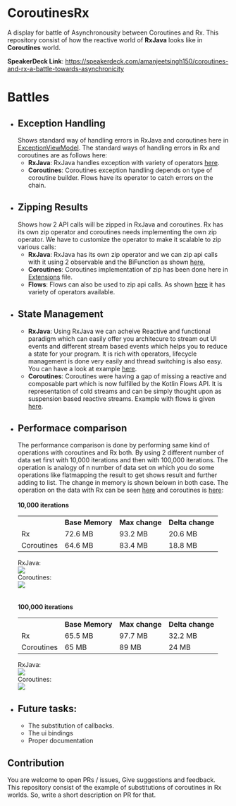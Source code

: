 # CoroutinesRx
A display for battle of Asynchronousity between Coroutines and Rx. This repository consist of how the reactive world of 
<b>RxJava</b> looks like in <b>Coroutines</b> world. 

<b>SpeakerDeck Link</b>: https://speakerdeck.com/amanjeetsingh150/coroutines-and-rx-a-battle-towards-asynchronicity

<h1>Battles</h1>

<UL>
<LI>
<H2>Exception Handling</H2>
Shows standard way of handling errors in RxJava and coroutines here in <a href = "https://github.com/amanjeetsingh150/CoroutinesRx/blob/master/app/src/main/java/com/developers/coroutinesrx/exception/ExceptionViewModel.kt">ExceptionViewModel</a>.
The standard ways of handling errors in Rx and coroutines are as follows here:
<ul>
<li><b>RxJava</b>: RxJava handles exception with variety of operators <a href="https://github.com/ReactiveX/RxJava/wiki/Error-Handling-Operators">here</a>.</li>
<li><b>Coroutines</b>: Coroutines exception handling depends on type of coroutine builder. Flows have its operator to catch errors on the chain.</li>
</ul>
</LI>
<LI>
<H2>Zipping Results</H2>
Shows how 2 API calls will be zipped in RxJava and coroutines. Rx has its own zip operator and coroutines needs implementing the 
own zip operator. We have to customize the operator to make it scalable to zip various calls:
<ul>
<li><b>RxJava</b>: RxJava has its own zip operator and we can zip api calls with it using 2 observable and the BiFunction as shown 
<a href="https://github.com/amanjeetsingh150/CoroutinesRx/blob/master/app/src/main/java/com/developers/coroutinesrx/zip/ZipViewModel.kt#L86">here.</a></li>
<li><b>Coroutines</b>: Coroutines implementation of zip has been done here in <a href= "https://github.com/amanjeetsingh150/CoroutinesRx/blob/master/app/src/main/java/com/developers/coroutinesrx/utils/Extensions.kt#L27">Extensions</a> file. </li>
<li><b>Flows</b>: Flows can also be used to zip api calls. As shown <a href = "https://github.com/amanjeetsingh150/CoroutinesRx/blob/master/app/src/main/java/com/developers/coroutinesrx/zip/ZipViewModel.kt#L66">here</a> it has variety of operators available.</li>
</ul>
</LI>
<LI>
<H2>State Management</H2>
<ul>
<li><b>RxJava</b>: Using RxJava we can acheive Reactive and functional paradigm which can easily offer you architecure to stream
out UI events and different stream based events which helps you to reduce a state for your program. It is rich with operators, lifecycle management is done very easily and thread switching is also easy.
You can have a look at example <a href = "https://github.com/amanjeetsingh150/CoroutinesRx/blob/master/app/src/main/java/com/developers/coroutinesrx/state/StateViewModel.kt">here</a>.</li>
<li><b>Coroutines</b>: Coroutines were having a gap of missing a reactive and composable part which is now fulfilled by the Kotlin Flows
API. It is representation of cold streams and can be simply thought upon as suspension based reactive streams. Example with 
flows is given <a href = "https://github.com/amanjeetsingh150/CoroutinesRx/blob/master/app/src/main/java/com/developers/coroutinesrx/state/CoroutinesStateViewModel.kt">here</a>.</li>
</ul>
</LI>
<LI>
<H2>Performace comparison</H2>
The performance comparison is done by performing same kind of operations with coroutines and Rx both. By using 2 different number of data set first with 10,000 iterations and then with 100,000 iterations. The operation is analogy of n number of data set on which you do some operations like flatmapping the result to get shows result and further adding to list. 
The change in memory is shown belown in both case. The operation on the data with Rx can be seen <a href = "https://github.com/amanjeetsingh150/CoroutinesRx/blob/master/app/src/main/java/com/developers/coroutinesrx/performance/PerformanceViewModel.kt#L32">here</a> and coroutines is <a href = "https://github.com/amanjeetsingh150/CoroutinesRx/blob/master/app/src/main/java/com/developers/coroutinesrx/performance/PerformanceViewModel.kt#L55">here</a>:<br><br>  
<b>10,000 iterations</b>  
<table>
<tr>
<th></th>
<th>Base Memory</th>
<th>Max change</th> 
<th>Delta change</th>  
</tr>
<tr>
  <td>Rx</td>
  <td>72.6 MB</td>
  <td>93.2 MB</td>
  <td>20.6 MB</td>
</tr>
<tr>
  <td>Coroutines</td>
  <td>64.6 MB</td>
  <td>83.4 MB</td>
  <td>18.8 MB</td>
</tr>  
</table> 
RxJava:<br> 
<img src ="https://user-images.githubusercontent.com/12881364/64049743-7aa86c80-cb93-11e9-8724-ad94b06d9f5c.png"/> <br>
Coroutines:<br>
<img src = "https://user-images.githubusercontent.com/12881364/64049869-e68ad500-cb93-11e9-8cf9-1c3320d08be7.png"/>  
</li>
<br><br>  
<b>100,000 iterations</b> 
<table>
<tr>
<th></th>
<th>Base Memory</th>
<th>Max change</th> 
<th>Delta change</th>  
</tr>
<tr>
  <td>Rx</td>
  <td>65.5 MB</td>
  <td>97.7 MB</td>
  <td>32.2 MB</td>
</tr>
<tr>
  <td>Coroutines</td>
  <td>65 MB</td>
  <td>89 MB</td>
  <td>24 MB</td>
</tr>  
</table>   
RxJava:<br>
<img src ="https://user-images.githubusercontent.com/12881364/64050073-982a0600-cb94-11e9-9d8e-c1a52e112b11.png"/> <br>
Coroutines:<br> 
<img src = "https://user-images.githubusercontent.com/12881364/64050118-af68f380-cb94-11e9-9cd9-a6a22fb62433.png"/>    
</LI>
<LI>
<H2>Future tasks:</H2>
<ul>
  <li>The substitution of callbacks.</li>  
  <li>The ui bindings</li>
  <li>Proper documentation</li>
</ul>  
</LI>
</UL>

<h2>Contribution</h2>
You are welcome to open PRs / issues, Give suggestions and feedback. This repository consist of the example of substitutions of coroutines in Rx worlds. So, write a short description on PR for that.  
